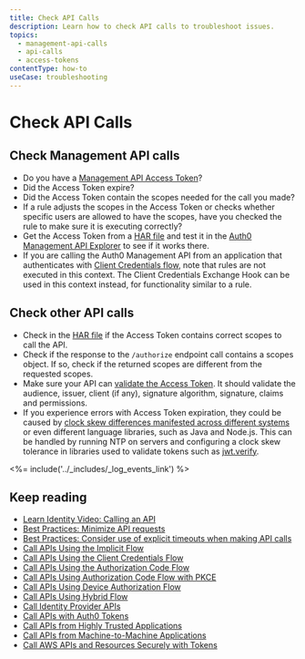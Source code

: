 ```yaml
---
title: Check API Calls
description: Learn how to check API calls to troubleshoot issues. 
topics:
  - management-api-calls
  - api-calls
  - access-tokens
contentType: how-to
useCase: troubleshooting
---
```

# Check API Calls

## Check Management API calls

* Do you have a [Management API Access Token](/api/management/v2/tokens)?
* Did the Access Token expire?
* Did the Access Token contain the scopes needed for the call you made?
* If a rule adjusts the scopes in the Access Token or checks whether specific users are allowed to have the scopes, have you checked the rule to make sure it is executing correctly?  
* Get the Access Token from a [HAR file](/troubleshoot/guides/generate-har-files) and test it in the [Auth0 Management API Explorer](/api/management/v2/) to see if it works there.
* If you are calling the Auth0 Management API from an application that authenticates with [Client Credentials flow](/flows/guides/client-credentials/call-api-client-credentials), note that rules are not executed in this context. The Client Credentials Exchange Hook can be used in this context instead, for functionality similar to a rule.

## Check other API calls

* Check in the [HAR file](/troubleshoot/guides/generate-har-files) if the Access Token contains correct scopes to call the API.
* Check if the response to the `/authorize` endpoint call contains a scopes object. If so, check if the returned scopes are different from the requested scopes.
* Make sure your API can [validate the Access Token](/tokens/guides/validate-access-tokens).  It should validate the audience, issuer, client (if any), signature algorithm, signature, claims and permissions.
* If you experience errors with Access Token expiration, they could be caused by [clock skew differences manifested across different systems](/connector/troubleshooting#clock-skew) or even different language libraries, such as Java and Node.js.  This can be handled by running NTP on servers and configuring a clock skew tolerance in libraries used to validate tokens such as [jwt.verify](https://github.com/auth0/node-jsonwebtoken#jwtverifytoken-secretorpublickey-options-callback).

<%= include('../_includes/_log_events_link') %>

## Keep reading

* [Learn Identity Video: Calling an API](/videos/learn-identity/04-calling-an-api)
* [Best Practices: Minimize API requests](/best-practices/performance#minimize-api-requests)
* [Best Practices: Consider use of explicit timeouts when making API calls](/best-practices/performance#consider-use-of-explicit-timeouts-when-making-api-calls)
* [Call APIs Using the Implicit Flow](/flows/guides/implicit/call-api-implicit)
* [Call APIs Using the Client Credentials Flow](/flows/guides/client-credentials/call-api-client-credentials)
* [Call APIs Using the Authorization Code Flow](/flows/guides/auth-code/call-api-auth-code)
* [Call APIs Using Authorization Code Flow with PKCE](/flows/guides/auth-code-pkce/call-api-auth-code-pkce)
* [Call APIs Using Device Authorization Flow](/flows/guides/device-auth/call-api-device-auth)
* [Call APIs Using Hybrid Flow](/api-auth/grant/hybrid)
* [Call Identity Provider APIs](/connections/calling-an-external-idp-api)
* [Call APIs with Auth0 Tokens](/api-auth/tutorials/adoption/api-tokens)
* [Call APIs from Highly Trusted Applications](/api-auth/grant/password)
* [Call APIs from Machine-to-Machine Applications](/microsites/call-api/call-api-m2m-app)
* [Call AWS APIs and Resources Securely with Tokens](/integrations/aws/tokens)